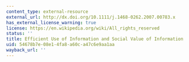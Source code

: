 ```yaml
---
content_type: external-resource
external_url: http://dx.doi.org/10.1111/j.1468-0262.2007.00783.x
has_external_license_warning: true
license: https://en.wikipedia.org/wiki/All_rights_reserved
status: ''
title: Efficient Use of Information and Social Value of Information
uid: 54678b7e-08e1-4fa8-a60c-a47c6e9aa1aa
wayback_url: ''
---
```

